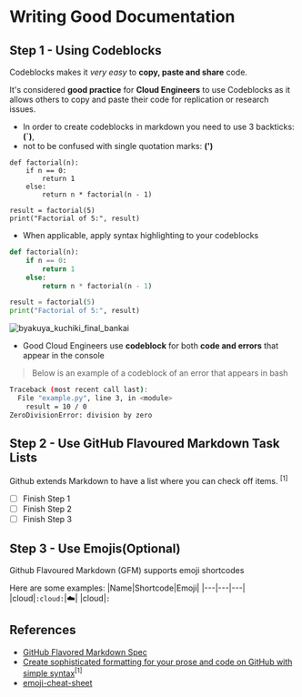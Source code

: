 # Writing Good Documentation

## Step 1 - Using Codeblocks

Codeblocks makes it *very easy* to **copy, paste and share** code.

It's considered __good practice__ for __Cloud Engineers__ to use Codeblocks as it allows others to copy and paste their code
for replication or research issues.

- In order to create codeblocks in markdown you need to use 3 backticks:
**(`)**, 
- not to be confused with single quotation marks:
**(')**
  
```
def factorial(n):
    if n == 0:
        return 1
    else:
        return n * factorial(n - 1)

result = factorial(5)
print("Factorial of 5:", result)
```

- When applicable, apply syntax highlighting to your codeblocks

```Python
def factorial(n):
    if n == 0:
        return 1
    else:
        return n * factorial(n - 1)

result = factorial(5)
print("Factorial of 5:", result)
```

![byakuya_kuchiki_final_bankai](https://github.com/AldoA7/github-doc-example/assets/130854391/e0160ce0-d8c6-4b20-ac5b-673c08d217e1)

- Good Cloud Engineers use __codeblock__ for both __code and errors__ that appear in the console

> Below is an example of a codeblock of an error that appears in bash
```bash
Traceback (most recent call last):
  File "example.py", line 3, in <module>
    result = 10 / 0
ZeroDivisionError: division by zero
```
## Step 2 - Use GitHub Flavoured Markdown Task Lists  
Github extends Markdown to have a list where you can check off items. <sup>[1]</sup>
- [ ] Finish Step 1
- [ ] Finish Step 2
- [ ] Finish Step 3

## Step 3 - Use  Emojis(Optional)

Github Flavoured Markdown (GFM) supports emoji shortcodes

Here are some examples:
|Name|Shortcode|Emoji|
|---|---|---|
|cloud|`:cloud:`|:cloud:|
|cloud|`:`

## References
- [GitHub Flavored Markdown Spec](https://github.github.com/gfm/)
- [Create sophisticated formatting for your prose and code on GitHub with simple syntax](https://docs.github.com/en/get-started/writing-on-github/getting-started-with-writing-and-formatting-on-github/basic-writing-and-formatting-syntax)<sup>[1]</sup>
- [emoji-cheat-sheet](https://github.com/ikatyang/emoji-cheat-sheet/blob/master/README.md)
